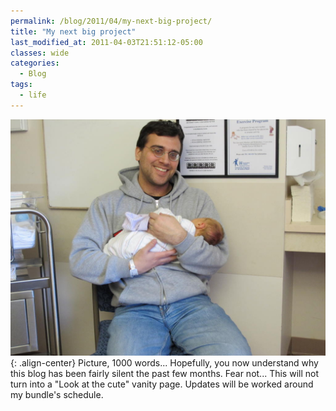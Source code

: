 ```yaml
---
permalink: /blog/2011/04/my-next-big-project/
title: "My next big project"
last_modified_at: 2011-04-03T21:51:12-05:00
classes: wide
categories:
  - Blog
tags:
  - life
---
```


![Alyssa Year 0](/assets/images/IMG_0037.jpg){: .align-center}
Picture, 1000 words... Hopefully, you now understand why this blog has been fairly silent the past few months. Fear not...
This will not turn into a &quot;Look at the cute&quot; vanity page. Updates will be worked around my bundle's schedule.